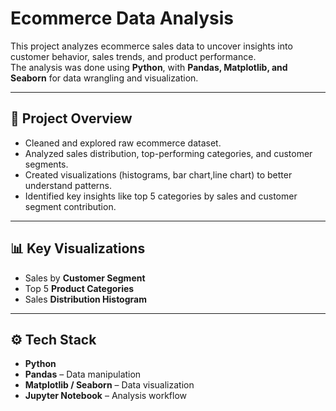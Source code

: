 # Ecommerce Data Analysis

This project analyzes ecommerce sales data to uncover insights into customer behavior, sales trends, and product performance.  
The analysis was done using **Python**, with **Pandas, Matplotlib, and Seaborn** for data wrangling and visualization.  

---

## 📌 Project Overview
- Cleaned and explored raw ecommerce dataset.
- Analyzed sales distribution, top-performing categories, and customer segments.
- Created visualizations (histograms, bar chart,line chart) to better understand patterns.
- Identified key insights like top 5 categories by sales and customer segment contribution.

---

## 📊 Key Visualizations
- Sales by **Customer Segment**
- Top 5 **Product Categories**
- Sales **Distribution Histogram**

---

## ⚙️ Tech Stack
- **Python**
- **Pandas** – Data manipulation  
- **Matplotlib / Seaborn** – Data visualization  
- **Jupyter Notebook** – Analysis workflow  



